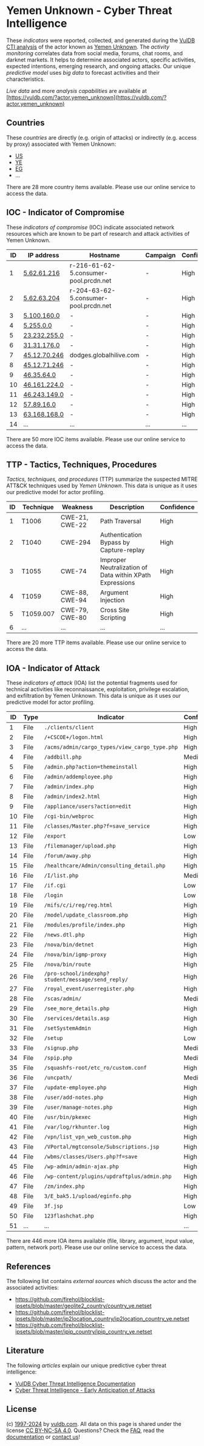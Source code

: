 # Yemen Unknown - Cyber Threat Intelligence

These _indicators_ were reported, collected, and generated during the [VulDB CTI analysis](https://vuldb.com/?kb.cti) of the actor known as [Yemen Unknown](https://vuldb.com/?actor.yemen_unknown). The _activity monitoring_ correlates data from social media, forums, chat rooms, and darknet markets. It helps to determine associated actors, specific activities, expected intentions, emerging research, and ongoing attacks. Our unique _predictive model_ uses _big data_ to forecast activities and their characteristics.

_Live data_ and more _analysis capabilities_ are available at [https://vuldb.com/?actor.yemen_unknown](https://vuldb.com/?actor.yemen_unknown)

## Countries

These _countries_ are directly (e.g. origin of attacks) or indirectly (e.g. access by proxy) associated with Yemen Unknown:

* [US](https://vuldb.com/?country.us)
* [YE](https://vuldb.com/?country.ye)
* [EG](https://vuldb.com/?country.eg)
* ...

There are 28 more country items available. Please use our online service to access the data.

## IOC - Indicator of Compromise

These _indicators of compromise_ (IOC) indicate associated network resources which are known to be part of research and attack activities of Yemen Unknown.

ID | IP address | Hostname | Campaign | Confidence
-- | ---------- | -------- | -------- | ----------
1 | [5.62.61.216](https://vuldb.com/?ip.5.62.61.216) | r-216-61-62-5.consumer-pool.prcdn.net | - | High
2 | [5.62.63.204](https://vuldb.com/?ip.5.62.63.204) | r-204-63-62-5.consumer-pool.prcdn.net | - | High
3 | [5.100.160.0](https://vuldb.com/?ip.5.100.160.0) | - | - | High
4 | [5.255.0.0](https://vuldb.com/?ip.5.255.0.0) | - | - | High
5 | [23.232.255.0](https://vuldb.com/?ip.23.232.255.0) | - | - | High
6 | [31.31.176.0](https://vuldb.com/?ip.31.31.176.0) | - | - | High
7 | [45.12.70.246](https://vuldb.com/?ip.45.12.70.246) | dodges.globalhilive.com | - | High
8 | [45.12.71.246](https://vuldb.com/?ip.45.12.71.246) | - | - | High
9 | [46.35.64.0](https://vuldb.com/?ip.46.35.64.0) | - | - | High
10 | [46.161.224.0](https://vuldb.com/?ip.46.161.224.0) | - | - | High
11 | [46.243.149.0](https://vuldb.com/?ip.46.243.149.0) | - | - | High
12 | [57.89.16.0](https://vuldb.com/?ip.57.89.16.0) | - | - | High
13 | [63.168.168.0](https://vuldb.com/?ip.63.168.168.0) | - | - | High
14 | ... | ... | ... | ...

There are 50 more IOC items available. Please use our online service to access the data.

## TTP - Tactics, Techniques, Procedures

_Tactics, techniques, and procedures_ (TTP) summarize the suspected MITRE ATT&CK techniques used by _Yemen Unknown_. This data is unique as it uses our predictive model for actor profiling.

ID | Technique | Weakness | Description | Confidence
-- | --------- | -------- | ----------- | ----------
1 | T1006 | CWE-21, CWE-22 | Path Traversal | High
2 | T1040 | CWE-294 | Authentication Bypass by Capture-replay | High
3 | T1055 | CWE-74 | Improper Neutralization of Data within XPath Expressions | High
4 | T1059 | CWE-88, CWE-94 | Argument Injection | High
5 | T1059.007 | CWE-79, CWE-80 | Cross Site Scripting | High
6 | ... | ... | ... | ...

There are 20 more TTP items available. Please use our online service to access the data.

## IOA - Indicator of Attack

These _indicators of attack_ (IOA) list the potential fragments used for technical activities like reconnaissance, exploitation, privilege escalation, and exfiltration by Yemen Unknown. This data is unique as it uses our predictive model for actor profiling.

ID | Type | Indicator | Confidence
-- | ---- | --------- | ----------
1 | File | `./clients/client` | High
2 | File | `/+CSCOE+/logon.html` | High
3 | File | `/acms/admin/cargo_types/view_cargo_type.php` | High
4 | File | `/addbill.php` | Medium
5 | File | `/admin.php?action=themeinstall` | High
6 | File | `/admin/addemployee.php` | High
7 | File | `/admin/index.php` | High
8 | File | `/admin/index2.html` | High
9 | File | `/appliance/users?action=edit` | High
10 | File | `/cgi-bin/webproc` | High
11 | File | `/classes/Master.php?f=save_service` | High
12 | File | `/export` | Low
13 | File | `/filemanager/upload.php` | High
14 | File | `/forum/away.php` | High
15 | File | `/healthcare/Admin/consulting_detail.php` | High
16 | File | `/I/list.php` | Medium
17 | File | `/if.cgi` | Low
18 | File | `/login` | Low
19 | File | `/mifs/c/i/reg/reg.html` | High
20 | File | `/model/update_classroom.php` | High
21 | File | `/modules/profile/index.php` | High
22 | File | `/news.dtl.php` | High
23 | File | `/nova/bin/detnet` | High
24 | File | `/nova/bin/igmp-proxy` | High
25 | File | `/nova/bin/route` | High
26 | File | `/pro-school/indexphp?student/message/send_reply/` | High
27 | File | `/royal_event/userregister.php` | High
28 | File | `/scas/admin/` | Medium
29 | File | `/see_more_details.php` | High
30 | File | `/services/details.asp` | High
31 | File | `/setSystemAdmin` | High
32 | File | `/setup` | Low
33 | File | `/signup.php` | Medium
34 | File | `/spip.php` | Medium
35 | File | `/squashfs-root/etc_ro/custom.conf` | High
36 | File | `/uncpath/` | Medium
37 | File | `/update-employee.php` | High
38 | File | `/user/add-notes.php` | High
39 | File | `/user/manage-notes.php` | High
40 | File | `/usr/bin/pkexec` | High
41 | File | `/var/log/rkhunter.log` | High
42 | File | `/vpn/list_vpn_web_custom.php` | High
43 | File | `/VPortal/mgtconsole/Subscriptions.jsp` | High
44 | File | `/wbms/classes/Users.php?f=save` | High
45 | File | `/wp-admin/admin-ajax.php` | High
46 | File | `/wp-content/plugins/updraftplus/admin.php` | High
47 | File | `/zm/index.php` | High
48 | File | `3/E_bak5.1/upload/eginfo.php` | High
49 | File | `3f.jsp` | Low
50 | File | `123flashchat.php` | High
51 | ... | ... | ...

There are 446 more IOA items available (file, library, argument, input value, pattern, network port). Please use our online service to access the data.

## References

The following list contains _external sources_ which discuss the actor and the associated activities:

* https://github.com/firehol/blocklist-ipsets/blob/master/geolite2_country/country_ye.netset
* https://github.com/firehol/blocklist-ipsets/blob/master/ip2location_country/ip2location_country_ye.netset
* https://github.com/firehol/blocklist-ipsets/blob/master/ipip_country/ipip_country_ye.netset

## Literature

The following _articles_ explain our unique predictive cyber threat intelligence:

* [VulDB Cyber Threat Intelligence Documentation](https://vuldb.com/?kb.cti)
* [Cyber Threat Intelligence - Early Anticipation of Attacks](https://www.scip.ch/en/?labs.20201022)

## License

(c) [1997-2024](https://vuldb.com/?kb.changelog) by [vuldb.com](https://vuldb.com/?kb.about). All data on this page is shared under the license [CC BY-NC-SA 4.0](https://creativecommons.org/licenses/by-nc-sa/4.0/). Questions? Check the [FAQ](https://vuldb.com/?kb.faq), read the [documentation](https://vuldb.com/?kb) or [contact us](https://vuldb.com/?contact)!
